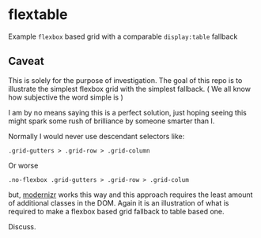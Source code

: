 # flextable
Example `flexbox` based grid with a comparable `display:table` fallback

## Caveat
This is solely for the purpose of investigation.
The goal of this repo is to illustrate the simplest flexbox grid with the simplest fallback.
( We all know how subjective the word simple is )

I am by no means saying this is a perfect solution, just hoping seeing this might spark some rush of brilliance by someone smarter than I.

Normally I would never use descendant selectors like:
```
.grid-gutters > .grid-row > .grid-column
```
Or worse
```
.no-flexbox .grid-gutters > .grid-row > .grid-colum
```
but, [modernizr](http://v3.modernizr.com) works this way and this approach requires the least amount of additional classes in the DOM.
Again it is an illustration of what is required to make a flexbox based grid fallback to  table based one.

Discuss.
